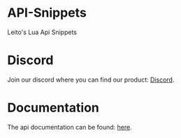 # API-Snippets
Leito's Lua Api Snippets

# Discord
Join our discord where you can find our product: [Discord](https://leito.eduh.dev/).

# Documentation
The api documentation can be found: [here](https://leito-lua.gitbook.io/lua-api/).
